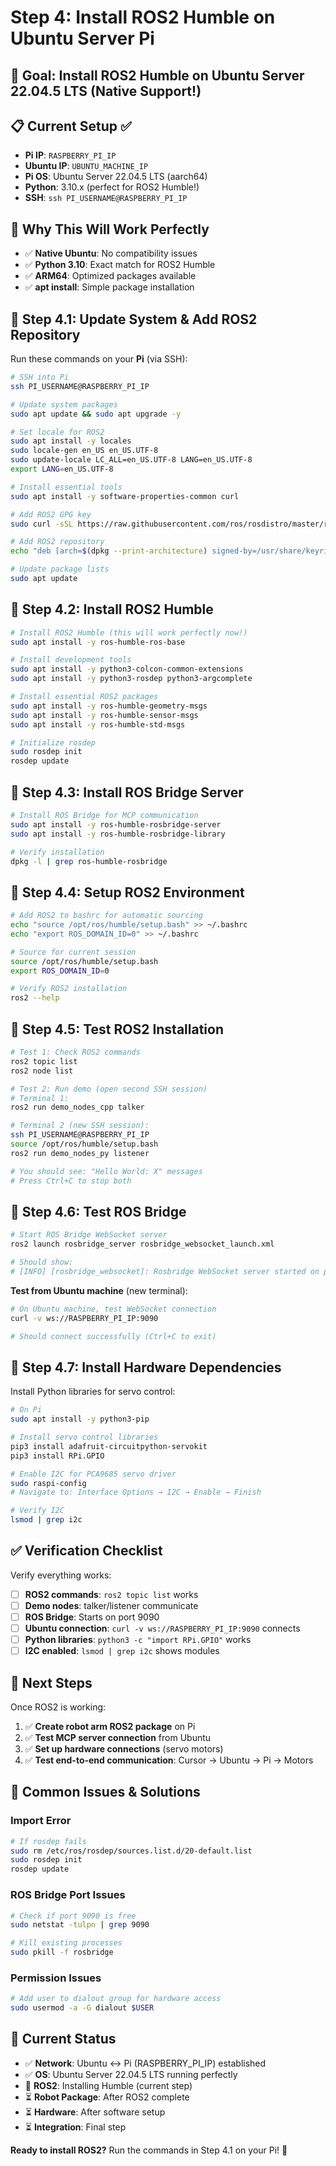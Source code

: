 # Step 4: Install ROS2 Humble on Ubuntu Server Pi

## 🎯 **Goal**: Install ROS2 Humble on Ubuntu Server 22.04.5 LTS (Native Support!)

## 📋 **Current Setup** ✅
- **Pi IP**: `RASPBERRY_PI_IP`
- **Ubuntu IP**: `UBUNTU_MACHINE_IP` 
- **Pi OS**: Ubuntu Server 22.04.5 LTS (aarch64)
- **Python**: 3.10.x (perfect for ROS2 Humble!)
- **SSH**: `ssh PI_USERNAME@RASPBERRY_PI_IP`

## 🚀 **Why This Will Work Perfectly**
- ✅ **Native Ubuntu**: No compatibility issues
- ✅ **Python 3.10**: Exact match for ROS2 Humble
- ✅ **ARM64**: Optimized packages available
- ✅ **apt install**: Simple package installation

## 🔧 **Step 4.1: Update System & Add ROS2 Repository**

Run these commands on your **Pi** (via SSH):

```bash
# SSH into Pi
ssh PI_USERNAME@RASPBERRY_PI_IP

# Update system packages
sudo apt update && sudo apt upgrade -y

# Set locale for ROS2
sudo apt install -y locales
sudo locale-gen en_US en_US.UTF-8
sudo update-locale LC_ALL=en_US.UTF-8 LANG=en_US.UTF-8
export LANG=en_US.UTF-8

# Install essential tools
sudo apt install -y software-properties-common curl

# Add ROS2 GPG key
sudo curl -sSL https://raw.githubusercontent.com/ros/rosdistro/master/ros.key -o /usr/share/keyrings/ros-archive-keyring.gpg

# Add ROS2 repository
echo "deb [arch=$(dpkg --print-architecture) signed-by=/usr/share/keyrings/ros-archive-keyring.gpg] http://packages.ros.org/ros2/ubuntu $(. /etc/os-release && echo $UBUNTU_CODENAME) main" | sudo tee /etc/apt/sources.list.d/ros2.list > /dev/null

# Update package lists
sudo apt update
```

## 🔧 **Step 4.2: Install ROS2 Humble**

```bash
# Install ROS2 Humble (this will work perfectly now!)
sudo apt install -y ros-humble-ros-base

# Install development tools
sudo apt install -y python3-colcon-common-extensions
sudo apt install -y python3-rosdep python3-argcomplete

# Install essential ROS2 packages
sudo apt install -y ros-humble-geometry-msgs
sudo apt install -y ros-humble-sensor-msgs  
sudo apt install -y ros-humble-std-msgs

# Initialize rosdep
sudo rosdep init
rosdep update
```

## 🔧 **Step 4.3: Install ROS Bridge Server**

```bash
# Install ROS Bridge for MCP communication
sudo apt install -y ros-humble-rosbridge-server
sudo apt install -y ros-humble-rosbridge-library

# Verify installation
dpkg -l | grep ros-humble-rosbridge
```

## 🔧 **Step 4.4: Setup ROS2 Environment**

```bash
# Add ROS2 to bashrc for automatic sourcing
echo "source /opt/ros/humble/setup.bash" >> ~/.bashrc
echo "export ROS_DOMAIN_ID=0" >> ~/.bashrc

# Source for current session
source /opt/ros/humble/setup.bash
export ROS_DOMAIN_ID=0

# Verify ROS2 installation
ros2 --help
```

## 🔧 **Step 4.5: Test ROS2 Installation**

```bash
# Test 1: Check ROS2 commands
ros2 topic list
ros2 node list

# Test 2: Run demo (open second SSH session)
# Terminal 1:
ros2 run demo_nodes_cpp talker

# Terminal 2 (new SSH session):
ssh PI_USERNAME@RASPBERRY_PI_IP
source /opt/ros/humble/setup.bash
ros2 run demo_nodes_py listener

# You should see: "Hello World: X" messages
# Press Ctrl+C to stop both
```

## 🔧 **Step 4.6: Test ROS Bridge**

```bash
# Start ROS Bridge WebSocket server
ros2 launch rosbridge_server rosbridge_websocket_launch.xml

# Should show:
# [INFO] [rosbridge_websocket]: Rosbridge WebSocket server started on port 9090
```

**Test from Ubuntu machine** (new terminal):

```bash
# On Ubuntu machine, test WebSocket connection
curl -v ws://RASPBERRY_PI_IP:9090

# Should connect successfully (Ctrl+C to exit)
```

## 🔧 **Step 4.7: Install Hardware Dependencies**

Install Python libraries for servo control:

```bash
# On Pi
sudo apt install -y python3-pip

# Install servo control libraries
pip3 install adafruit-circuitpython-servokit
pip3 install RPi.GPIO

# Enable I2C for PCA9685 servo driver
sudo raspi-config
# Navigate to: Interface Options → I2C → Enable → Finish

# Verify I2C
lsmod | grep i2c
```

## ✅ **Verification Checklist**

Verify everything works:

- [ ] **ROS2 commands**: `ros2 topic list` works
- [ ] **Demo nodes**: talker/listener communicate
- [ ] **ROS Bridge**: Starts on port 9090
- [ ] **Ubuntu connection**: `curl -v ws://RASPBERRY_PI_IP:9090` connects
- [ ] **Python libraries**: `python3 -c "import RPi.GPIO"` works
- [ ] **I2C enabled**: `lsmod | grep i2c` shows modules

## 🎯 **Next Steps**

Once ROS2 is working:

1. ✅ **Create robot arm ROS2 package** on Pi
2. ✅ **Test MCP server connection** from Ubuntu
3. ✅ **Set up hardware connections** (servo motors)
4. ✅ **Test end-to-end communication**: Cursor → Ubuntu → Pi → Motors

## 🐛 **Common Issues & Solutions**

### Import Error
```bash
# If rosdep fails
sudo rm /etc/ros/rosdep/sources.list.d/20-default.list
sudo rosdep init
rosdep update
```

### ROS Bridge Port Issues
```bash
# Check if port 9090 is free
sudo netstat -tulpn | grep 9090

# Kill existing processes
sudo pkill -f rosbridge
```

### Permission Issues
```bash
# Add user to dialout group for hardware access
sudo usermod -a -G dialout $USER
```

## 📝 **Current Status**

- ✅ **Network**: Ubuntu ↔ Pi (RASPBERRY_PI_IP) established
- ✅ **OS**: Ubuntu Server 22.04.5 LTS running perfectly  
- 🔄 **ROS2**: Installing Humble (current step)
- ⏳ **Robot Package**: After ROS2 complete
- ⏳ **Hardware**: After software setup
- ⏳ **Integration**: Final step

**Ready to install ROS2?** Run the commands in Step 4.1 on your Pi! 🚀 